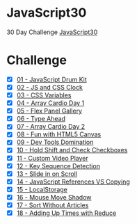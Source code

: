 # JavaScript30
30 Day Challenge [JavaScript30](https://JavaScript30.com)

# Challenge
- [x] [01 - JavaScript Drum Kit](https://competent-perlman-8e46a2.netlify.com/)
- [x] [02 - JS and CSS Clock](https://heuristic-allen-43555a.netlify.com/)
- [x] [03 - CSS Variables ](https://dazzling-minsky-0edda1.netlify.com/)
- [x] [04 - Array Cardio Day 1 ](https://compassionate-goodall-bc6991.netlify.com)
- [x] [05 - Flex Panel Gallery](https://boring-feynman-12f5f8.netlify.com/)
- [x] [06 - Type Ahead](https://nostalgic-ardinghelli-49b9bb.netlify.com)
- [x] [07 - Array Cardio Day 2](https://blissful-panini-124f53.netlify.com/)
- [x] [08 - Fun with HTML5 Canvas](https://jovial-borg-9f2952.netlify.com/)
- [x] [09 - Dev Tools Domination](https://competent-shaw-5d4a09.netlify.com/)
- [x] [10 - Hold Shift and Check Checkboxes](https://stupefied-yonath-e78a9c.netlify.com/)
- [x] [11 - Custom Video Player]()
- [x] [12 - Key Sequence Detection]()
- [x] [13 - Slide in on Scroll]()
- [x] [14 - JavaScript References VS Copying]()
- [x] [15 - LocalStorage]()
- [x] [16 - Mouse Move Shadow]()
- [x] [17 - Sort Without Articles]()
- [x] [18 - Adding Up Times with Reduce]()
